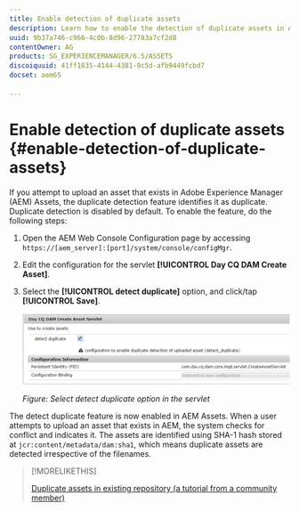 ```yaml
---
title: Enable detection of duplicate assets
description: Learn how to enable the detection of duplicate assets in AEM.
uuid: 9b37a746-c966-4c0b-8d96-27783a7cf2d8
contentOwner: AG
products: SG_EXPERIENCEMANAGER/6.5/ASSETS
discoiquuid: 41ff1835-4144-4381-9c5d-afb9449fcbd7
docset: aem65

---
```


# Enable detection of duplicate assets {#enable-detection-of-duplicate-assets}

If you attempt to upload an asset that exists in Adobe Experience Manager (AEM) Assets, the duplicate detection feature identifies it as duplicate. Duplicate detection is disabled by default. To enable the feature, do the following steps:

1. Open the AEM Web Console Configuration page by accessing `https://[aem_server]:[port]/system/console/configMgr`.
1. Edit the configuration for the servlet **[!UICONTROL Day CQ DAM Create Asset]**.
1. Select the **[!UICONTROL detect duplicate]** option, and click/tap **[!UICONTROL Save]**.

   ![Select detect duplicate option in the servlet](assets/chlimage_1-377.png)


   *Figure: Select detect duplicate option in the servlet*

The detect duplicate feature is now enabled in AEM Assets. When a user attempts to upload an asset that exists in AEM, the system checks for conflict and indicates it. The assets are identified using SHA-1 hash stored at `jcr:content/metadata/dam:sha1`, which means duplicate assets are detected irrespective of the filenames.

>[!MORELIKETHIS]
>
>[Duplicate assets in existing repository (a tutorial from a community member)](https://experience-aem.blogspot.com/2019/06/aem-65-find-duplicate-assets-binaries-in-existing-repository.html)
